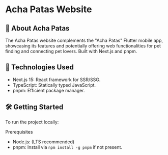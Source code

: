 # Acha Patas Website

## 🐾 About Acha Patas

The Acha Patas website complements the "Acha Patas" Flutter mobile app, showcasing its features and potentially offering web functionalities for pet finding and connecting pet lovers. Built with Next.js and pnpm.

## 🚀 Technologies Used
- Next.js 15: React framework for SSR/SSG.
- TypeScript: Statically typed JavaScript.
- pnpm: Efficient package manager.

## 🛠️ Getting Started

To run the project locally:

Prerequisites
- Node.js: (LTS recommended)
- pnpm: Install via `npm install -g pnpm` if not present.
